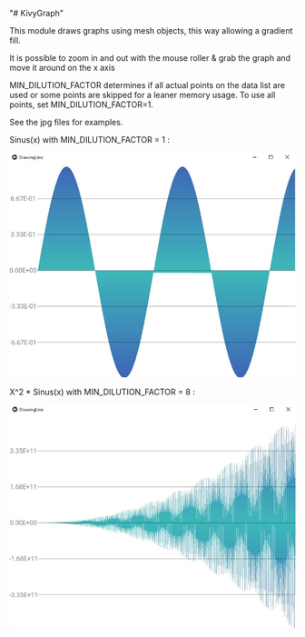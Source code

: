 "# KivyGraph" 



This module draws graphs using mesh objects, this way allowing a gradient fill.

It is possible to zoom in and out with the mouse roller & grab the graph and move it around on the x axis

MIN_DILUTION_FACTOR determines if all actual points on the data list are used or some points are skipped for a leaner memory usage.
To use all points, set MIN_DILUTION_FACTOR=1.

See the jpg files for examples.

Sinus(x) with MIN_DILUTION_FACTOR = 1 :

![alt text](gradient_sinus_x.jpg)



X^2 * Sinus(x) with MIN_DILUTION_FACTOR = 8 :

![alt text](gradient_x_squared_sinus_x.jpg)


